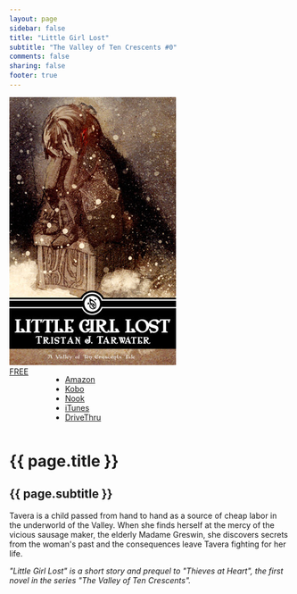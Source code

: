 ```yaml
---
layout: page
sidebar: false
title: "Little Girl Lost"
subtitle: "The Valley of Ten Crescents #0"
comments: false
sharing: false
footer: true
---
```


<div class="row">
   <div class="small-12 medium-4 text-center left">
<img src="/images/books/little-girl-lost.jpg" alt="Little Girl Lost book cover" title="Little Girl Lost">
  <div class="small-12 columns">
   <a href="#" data-dropdown="drop" class="button radius dropdown sales-large">FREE</a><br>
<ul id="drop" data-dropdown-content class="f-dropdown text-left">
  <li><a href="http://www.amazon.com/dp/B007UIYEAW/?tag=bathelup-20">Amazon</a></li>
  <li><a href="http://store.kobobooks.com/en-US/ebook/little-girl-lost-20">Kobo</a></li>
  <li><a href="http://www.barnesandnoble.com/w/little-girl-lost-tristan-j-tarwater/1112131282">Nook</a></li>
  <li><a href="https://itunes.apple.com/us/book/little-girl-lost/id587329154">iTunes</a></li>
  <li><a href="http://www.drivethrufiction.com/product/122081/Little-Girl-Lost">DriveThru</a></li>
</ul>
  </div>
  </div>
   <div class="small-12 medium-8 spotlight-blurb right">
   <h1>{{ page.title }}</h1>
   <h2 class="subheader">{{ page.subtitle }}</h2>
   <p>Tavera is a child passed from hand to hand as a source of cheap labor in the underworld of the Valley. When she finds herself at the mercy of the vicious sausage maker, the elderly Madame Greswin, she discovers secrets from the woman's past and the consequences leave Tavera fighting for her life.</p>
   <p><em>"Little Girl Lost" is a short story and prequel to "Thieves at Heart", the first novel in the series "The Valley of Ten Crescents".</em></p>
   </div>
  </div>